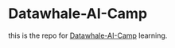 # Datawhale-AI-Camp
this is the repo for [Datawhale-AI-Camp](https://linklearner.com/activity) learning.
